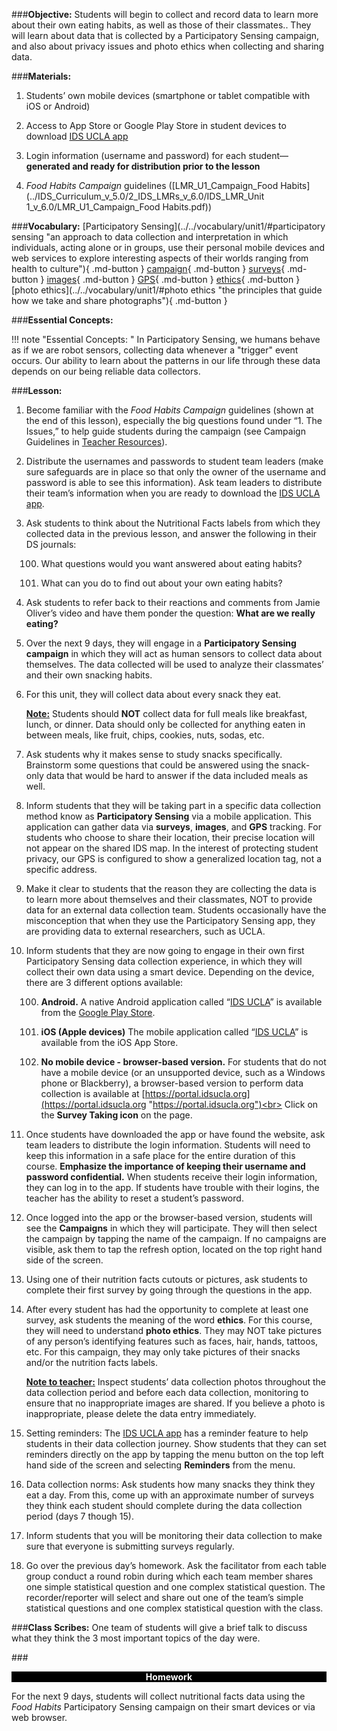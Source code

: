 ###**Objective:**
Students will begin to collect and record data to learn more about their own eating habits, as well as those
of their classmates.. They will learn about data that is collected by a Participatory Sensing campaign, and
also about privacy issues and photo ethics when collecting and sharing data.

###**Materials:**
1. Students’ own mobile devices (smartphone or tablet compatible with iOS or Android)

2. Access to App Store or Google Play Store in student devices to download [IDS UCLA app](../download/app.md)

3. Login information (username and password) for each student—**generated and ready for
distribution prior to the lesson**

4. *Food Habits Campaign* guidelines ([LMR_U1_Campaign_Food Habits](../IDS_Curriculum_v_5.0/2_IDS_LMRs_v_6.0/IDS_LMR_Unit 1_v_6.0/LMR_U1_Campaign_Food Habits.pdf))

###**Vocabulary:**
[Participatory Sensing](../../vocabulary/unit1/#participatory sensing "an approach to data collection and interpretation in which individuals, acting alone or in groups, use their personal mobile devices and web services to explore interesting aspects of their worlds ranging from health to culture"){ .md-button }
[campaign](../../vocabulary/unit1/#campaign "gather and collect data"){ .md-button }
[surveys](../../vocabulary/unit1/#surveys "a research method used for collecting data to gain information and insights into various topics of interest"){ .md-button }
[images](../../vocabulary/unit1/#images "a representation of the external form of a person, thing, or picture"){ .md-button }
[GPS](../../vocabulary/unit1/#GPS "stands for Global Positioning System; it is a radio navigation system that allows land, sea, and airborne users to determine their exact location"){ .md-button }
[ethics](../../vocabulary/unit1/#ethics "a code of behavior, specifically what is right and wrong"){ .md-button }
[photo ethics](../../vocabulary/unit1/#photo ethics "the principles that guide how we take and share photographs"){ .md-button }

###**Essential Concepts:**

!!! note "Essential Concepts: "
    In Participatory Sensing, we humans behave as if we are robot sensors, collecting
    data whenever a "trigger" event occurs. Our ability to learn about the patterns in our life through these
    data depends on our being reliable data collectors.

###**Lesson:**
1. Become familiar with the *Food Habits Campaign* guidelines (shown at the end of this lesson),
especially the big questions found under “1. The Issues,” to help guide students during the
campaign (see Campaign Guidelines in [Teacher Resources](../download/resources.md)).

2. Distribute the usernames and passwords to student team leaders (make sure safeguards are in
place so that only the owner of the username and password is able to see this information). Ask
team leaders to distribute their team’s information when you are ready to download the [IDS UCLA
app](../download/app.md).

3. Ask students to think about the Nutritional Facts labels from which they collected data in the
previous lesson, and answer the following in their DS journals:

    100. What questions would you want answered about eating habits?

    100. What can you do to find out about your own eating habits?

4. Ask students to refer back to their reactions and comments from Jamie Oliver’s video and have
them ponder the question: **What are we really eating?**

5. Over the next 9 days, they will engage in a **Participatory Sensing campaign** in which they will
act as human sensors to collect data about themselves. The data collected will be used to
analyze their classmates’ and their own snacking habits.

6. For this unit, they will collect data about every snack they eat.

    **<u>Note:</u>** Students should **NOT** collect data for full meals like breakfast, lunch, or dinner. Data should
    only be collected for anything eaten in between meals, like fruit, chips, cookies, nuts, sodas, etc.

7. Ask students why it makes sense to study snacks specifically. Brainstorm some questions that
could be answered using the snack-only data that would be hard to answer if the data included
meals as well.

8. Inform students that they will be taking part in a specific data collection method know as
**Participatory Sensing** via a mobile application. This application can gather data via **surveys**,
**images**, and **GPS** tracking. For students who choose to share their location, their precise location will not appear on the shared IDS map. In the interest of protecting student privacy, our GPS is configured to show a generalized location tag, not a specific address.

9. Make it clear to students that the reason they are collecting the data is to learn more about
themselves and their classmates, NOT to provide data for an external data collection team.
Students occasionally have the misconception that when they use the Participatory Sensing app,
they are providing data to external researchers, such as UCLA.

10. Inform students that they are now going to engage in their own first Participatory Sensing data
collection experience, in which they will collect their own data using a smart device. Depending
on the device, there are 3 different options available:

    100. **Android.** A native Android application called “[IDS UCLA](https://play.google.com/store/apps/details?id=edu.ucla.oit.idsucla)” is available from the [Google
    Play Store](https://play.google.com/store?hl=en).

    100. **iOS (Apple devices)** The mobile application called “[IDS UCLA](https://itunes.apple.com/us/app/ids-ucla/id1422869521)” is available from the iOS
    App Store.

    100. **No mobile device - browser-based version.** For students that do not have a mobile
    device (or an unsupported device, such as a Windows phone or Blackberry), a browser-based
    version to perform data collection is available at [https://portal.idsucla.org](https://portal.idsucla.org "https://portal.idsucla.org")<br>
    Click on the **Survey Taking icon** on the page.

11. Once students have downloaded the app or have found the website, ask team leaders to
distribute the login information. Students will need to keep this information in a safe place for the
entire duration of this course. **Emphasize the importance of keeping their username and
password confidential.** When students receive their login information, they can log in to the app.
If students have trouble with their logins, the teacher has the ability to reset a student’s password.

12. Once logged into the app or the browser-based version, students will see the **Campaigns** in
which they will participate. They will then select the campaign by tapping the name of the
campaign. If no campaigns are visible, ask them to tap the refresh option, located on the top right
hand side of the screen.

13. Using one of their nutrition facts cutouts or pictures, ask students to complete their first survey by
going through the questions in the app.

14. After every student has had the opportunity to complete at least one survey, ask students the
meaning of the word **ethics**. For this course, they will need to understand **photo ethics**. They
may NOT take pictures of any person’s identifying features such as faces, hair, hands, tattoos,
etc. For this campaign, they may only take pictures of their snacks and/or the nutrition facts labels.

    **<u>Note to teacher:</u>** Inspect students’ data collection photos throughout the data collection period
    and before each data collection, monitoring to ensure that no inappropriate images are shared. If
    you believe a photo is inappropriate, please delete the data entry immediately.

15. Setting reminders: The [IDS UCLA app](../download/app.md) has a reminder feature to help students in their data
collection journey. Show students that they can set reminders directly on the app by tapping the
menu button on the top left hand side of the screen and selecting **Reminders** from the menu.

16. Data collection norms: Ask students how many snacks they think they eat a day. From this,
come up with an approximate number of surveys they think each student should complete during
the data collection period (days 7 though 15).

17. Inform students that you will be monitoring their data collection to make sure that everyone is
submitting surveys regularly.

18. Go over the previous day’s homework. Ask the facilitator from each table group conduct a round
robin during which each team member shares one simple statistical question and one complex
statistical question. The recorder/reporter will select and share out one of the team’s simple
statistical questions and one complex statistical question with the class.

###**Class Scribes:**
One team of students will give a brief talk to discuss what they think the 3 most important topics
of the day were.

###<p style="background: black; color: white; text-align: center;">**Homework**</p>
For the next 9 days, students will collect nutritional facts data using the *Food Habits* Participatory
Sensing campaign on their smart devices or via web browser.